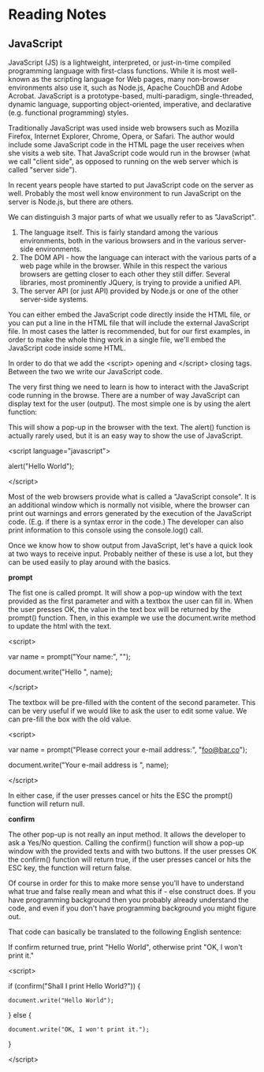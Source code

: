 # Reading Notes
## JavaScript

JavaScript (JS) is a lightweight, interpreted, or just-in-time compiled programming language with first-class functions. While it is most well-known as the scripting language for Web pages, many non-browser environments also use it, such as Node.js, Apache CouchDB and Adobe Acrobat. JavaScript is a prototype-based, multi-paradigm, single-threaded, dynamic language, supporting object-oriented, imperative, and declarative (e.g. functional programming) styles.

Traditionally JavaScript was used inside web browsers such as Mozilla Firefox, Internet Explorer, Chrome, Opera, or Safari. The author would include some JavaScript code in the HTML page the user receives when she visits a web site. That JavaScript code would run in the browser (what we call "client side", as opposed to running on the web server which is called "server side").

In recent years people have started to put JavaScript code on the server as well. Probably the most well know environment to run JavaScript on the server is Node.js, but there are others. 

We can distinguish 3 major parts of what we usually refer to as "JavaScript".

1. The language itself. This is fairly standard among the various environments, both in the various browsers and in the various server-side environments.
2. The DOM API - how the language can interact with the various parts of a web page while in the browser. While in this respect the various browsers are getting closer to each other they still differ. Several libraries, most prominently JQuery, is trying to provide a unified API.
3. The server API (or just API) provided by Node.js or one of the other server-side systems.

You can either embed the JavaScript code directly inside the HTML file, or you can put a line in the HTML file that will include the external JavaScript file. In most cases the latter is recommended, but for our first examples, in order to make the whole thing work in a single file, we'll embed the JavaScript code inside some HTML.

In order to do that we add the \<script> opening and \</script> closing tags. Between the two we write our JavaScript code.

The very first thing we need to learn is how to interact with the JavaScript code running in the browse. There are a number of way JavaScript can display text for the user (output). The most simple one is by using the alert function:

This will show a pop-up in the browser with the text. The alert() function is actually rarely used, but it is an easy way to show the use of JavaScript.

\<script language="javascript">
 
alert("Hello World");
 
\</script>

Most of the web browsers provide what is called a "JavaScript console". It is an additional window which is normally not visible, where the browser can print out warnings and errors generated by the execution of the JavaScript code. (E.g. if there is a syntax error in the code.) The developer can also print information to this console using the console.log() call.

Once we know how to show output from JavaScript, let's have a quick look at two ways to receive input. Probably neither of these is use a lot, but they can be used easily to play around with the basics.

**prompt**

The fist one is called prompt. It will show a pop-up window with the text provided as the first parameter and with a textbox the user can fill in. When the user presses OK, the value in the text box will be returned by the prompt() function. Then, in this example we use the document.write method to update the html with the text.

\<script>
 
var name = prompt("Your name:", "");

document.write("Hello ", name);
 
\</script>

The textbox will be pre-filled with the content of the second parameter. This can be very useful if we would like to ask the user to edit some value. We can pre-fill the box with the old value.

\<script>
 
var name = prompt("Please correct your e-mail address:", "foo@bar.co");
 
document.write("Your e-mail address is ", name);
 
\</script>

In either case, if the user presses cancel or hits the ESC the prompt() function will return null.

**confirm**

The other pop-up is not really an input method. It allows the developer to ask a Yes/No question. Calling the confirm() function will show a pop-up window with the provided texts and with two buttons. If the user presses OK the confirm() function will return true, if the user presses cancel or hits the ESC key, the function will return false.

Of course in order for this to make more sense you'll have to understand what true and false really mean and what this if - else construct does. If you have programming background then you probably already understand the code, and even if you don't have programming background you might figure out.

That code can basically be translated to the following English sentence:

If confirm returned true, print "Hello World", otherwise print "OK, I won't print it."

\<script>
 
if (confirm("Shall I print Hello World?")) {

    document.write("Hello World");
    
} else {

    document.write("OK, I won't print it.");
    
}
 
\</script>



